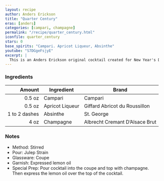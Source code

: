 ```yaml
---
layout: recipe
author: Anders Erickson
title: "Quarter Century"
eras: [anders]
categories: [campari, champagne]
permalink: "/recipe/quarter_century.html"
iconfile: quarter_century
stars: 0
base_spirits: "Campari. Apricot Liqueur, Absinthe"
youtube: "S7DGgeFsjyE"
excerpt: |
  This is an Anders Erickson original cocktail created for New Year's Day, 2025.
---
```


### Ingredients

|        Amount | Ingredient      | Brand                          |
| ------------: | --------------- | ------------------------------ |
|        0.5 oz | Campari         | Campari                        |
|        0.5 oz | Apricot Liqueur | Giffard Abricot du Roussillon  |
| 1 to 2 dashes | Absinthe        | St. George                     |
|          4 oz | Champagne       | Albrecht Cremant D’Alsace Brut |

### Notes

- Method: Stirred
- Pour: Julep Strain
- Glassware: Coupe
- Garnish: Expressed lemon oil
- Special Prep: Pour cocktail into the coupe and top with champagne. Then express the lemon oil over the top of the cocktail.

